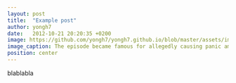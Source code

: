 ```yaml
---
layout: post
title:  "Example post"
author: yongh7
date:   2012-10-21 20:20:35 +0200
image: https://github.com/yongh7/yongh7.github.io/blob/master/assets/images/IMG_6318.heic
image_caption: The episode became famous for allegedly causing panic among its listening audience, though the scale of that panic is disputed, as the program had relatively few listeners.
position: center
---
```


blablabla